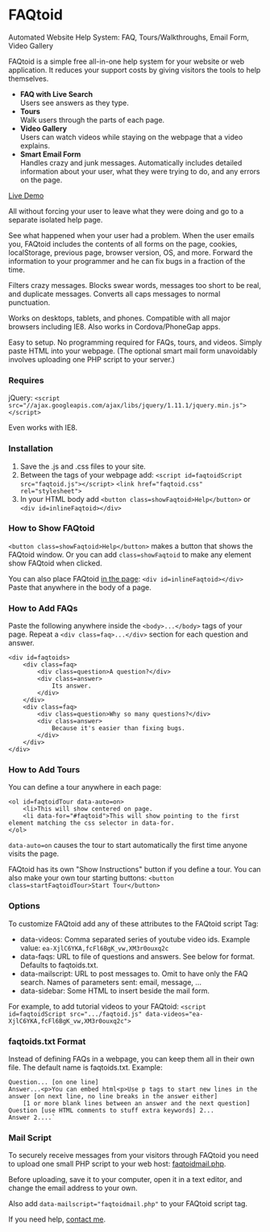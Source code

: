 FAQtoid
=======

Automated Website Help System: FAQ, Tours/Walkthroughs, Email Form, Video Gallery

FAQtoid is a simple free all-in-one help system for your website or web application. It reduces your support costs by giving visitors the tools to help themselves.

* **FAQ with Live Search**  
Users see answers as they type.
* **Tours**  
Walk users through the parts of each page.
* **Video Gallery**  
Users can watch videos while staying on the webpage that a video explains.
* **Smart Email Form**  
Handles crazy and junk messages. Automatically includes detailed information about your user, what they were trying to do, and any errors on the page.

[Live Demo](http://faqtoid.patrickroberts.ca/)

All without forcing your user to leave what they were doing and go to a separate isolated help page.

See what happened when your user had a problem. When the user emails you, FAQtoid includes the contents of all forms on the page, cookies, localStorage, previous page, browser version, OS, and more. Forward the information to your programmer and he can fix bugs in a fraction of the time.

Filters crazy messages. Blocks swear words, messages too short to be real, and duplicate messages. Converts all caps messages to normal punctuation.

Works on desktops, tablets, and phones. Compatible with all major browsers including IE8. Also works in Cordova/PhoneGap apps.

Easy to setup. No programming required for FAQs, tours, and videos. Simply paste HTML into your webpage. (The optional smart mail form unavoidably involves uploading one PHP script to your server.)

### Requires

jQuery: `<script src="//ajax.googleapis.com/ajax/libs/jquery/1.11.1/jquery.min.js"></script>`

Even works with IE8. 

### Installation

1. Save the .js and .css files to your site.
2. Between the <head> tags of your webpage add: 
    `<script id=faqtoidScript src="faqtoid.js"></script>`
    `<link href="faqtoid.css" rel="stylesheet">`
3. In your HTML body add `<button class=showFaqtoid>Help</button>` or `<div id=inlineFaqtoid></div>`

### How to Show FAQtoid

`<button class=showFaqtoid>Help</button>` makes a button that shows the FAQtoid window. Or you can add `class=showFaqtoid` to make any element show FAQtoid when clicked.

You can also place FAQtoid [in the page](http://faqtoid.patrickroberts.ca/inline.html): `<div id=inlineFaqtoid></div>` Paste that anywhere in the body of a page.

### How to Add FAQs

Paste the following anywhere inside the `<body>...</body>` tags of your page. Repeat a `<div class=faq>...</div>` section for each question and answer.

    <div id=faqtoids>
        <div class=faq>
            <div class=question>A question?</div>
            <div class=answer>
                Its answer.
            </div>
        </div>
        <div class=faq>
            <div class=question>Why so many questions?</div>
            <div class=answer>
                Because it's easier than fixing bugs.
            </div>
        </div>
    </div>

### How to Add Tours

You can define a tour anywhere in each page:
<!-- title="Title" -->

    <ol id=faqtoidTour data-auto=on>
        <li>This will show centered on page.
        <li data-for="#faqtoid">This will show pointing to the first element matching the css selector in data-for.
    </ol>

`data-auto=on` causes the tour to start automatically the first time anyone visits the page.

FAQtoid has its own "Show Instructions" button if you define a tour. You can also make your own tour starting buttons: `<button class=startFaqtoidTour>Start Tour</button>`

### Options

To customize FAQtoid add any of these attributes to the FAQtoid script Tag:

* data-videos: Comma separated series of youtube video ids. Example value: `ea-XjlC6YKA,fcFl6BgK_vw,XM3r0ouxq2c`
* data-faqs: URL to file of questions and answers. See below for format. Defaults to faqtoids.txt. 
* data-mailscript: URL to post messages to. Omit to have only the FAQ search. Names of parameters sent: email, message, ...
* data-sidebar: Some HTML to insert beside the mail form.

For example, to add tutorial videos to your FAQtoid: `<script id=faqtoidScript src=".../faqtoid.js" data-videos="ea-XjlC6YKA,fcFl6BgK_vw,XM3r0ouxq2c">`

### faqtoids.txt Format

Instead of defining FAQs in a webpage, you can keep them all in their own file. The default name is faqtoids.txt. Example:

    Question... [on one line]
    Answer...<p>You can embed html<p>Use p tags to start new lines in the answer [on next line, no line breaks in the answer either]
        [1 or more blank lines between an answer and the next question]
    Question [use HTML comments to stuff extra keywords] 2...
    Answer 2....`

### Mail Script

To securely receive messages from your visitors through FAQtoid you need to upload one small PHP script to your web host: [faqtoidmail.php](faqtoidmail.php).

Before uploading, save it to your computer, open it in a text editor, and change the email address to your own.

Also add `data-mailscript="faqtoidmail.php"` to your FAQtoid script tag.

If you need help, [contact me](http://faqtoid.patrickroberts.ca/inline.html).
